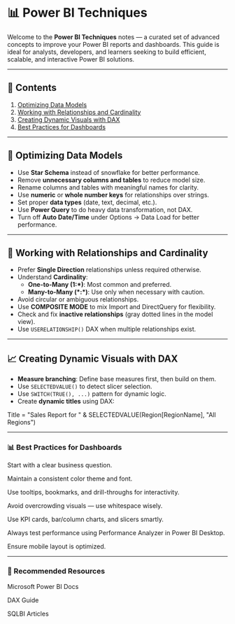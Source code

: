 # 📊 Power BI Techniques

Welcome to the **Power BI Techniques** notes — a curated set of advanced concepts to improve your Power BI reports and dashboards. This guide is ideal for analysts, developers, and learners seeking to build efficient, scalable, and interactive Power BI solutions.

---

## 🧠 Contents

1. [Optimizing Data Models](#-optimizing-data-models)
2. [Working with Relationships and Cardinality](#-working-with-relationships-and-cardinality)
3. [Creating Dynamic Visuals with DAX](#-creating-dynamic-visuals-with-dax)
4. [Best Practices for Dashboards](#-best-practices-for-dashboards)

---

## 🔧 Optimizing Data Models

- Use **Star Schema** instead of snowflake for better performance.
- Remove **unnecessary columns and tables** to reduce model size.
- Rename columns and tables with meaningful names for clarity.
- Use **numeric** or **whole number keys** for relationships over strings.
- Set proper **data types** (date, text, decimal, etc.).
- Use **Power Query** to do heavy data transformation, not DAX.
- Turn off **Auto Date/Time** under Options → Data Load for better performance.

---

## 🔗 Working with Relationships and Cardinality

- Prefer **Single Direction** relationships unless required otherwise.
- Understand **Cardinality**:
  - **One-to-Many (1:\*)**: Most common and preferred.
  - **Many-to-Many (\*:\*)**: Use only when necessary with caution.
- Avoid circular or ambiguous relationships.
- Use **COMPOSITE MODE** to mix Import and DirectQuery for flexibility.
- Check and fix **inactive relationships** (gray dotted lines in the model view).
- Use `USERELATIONSHIP()` DAX when multiple relationships exist.

---

## 📈 Creating Dynamic Visuals with DAX

- **Measure branching**: Define base measures first, then build on them.
- Use `SELECTEDVALUE()` to detect slicer selection.
- Use `SWITCH(TRUE(), ...)` pattern for dynamic logic.
- Create **dynamic titles** using DAX:


Title = "Sales Report for " & SELECTEDVALUE(Region[RegionName], "All Regions")

---

### 📊 Best Practices for Dashboards
Start with a clear business question.

Maintain a consistent color theme and font.

Use tooltips, bookmarks, and drill-throughs for interactivity.

Avoid overcrowding visuals — use whitespace wisely.

Use KPI cards, bar/column charts, and slicers smartly.

Always test performance using Performance Analyzer in Power BI Desktop.

Ensure mobile layout is optimized.

---

### 🚀 Recommended Resources
Microsoft Power BI Docs

DAX Guide

SQLBI Articles
